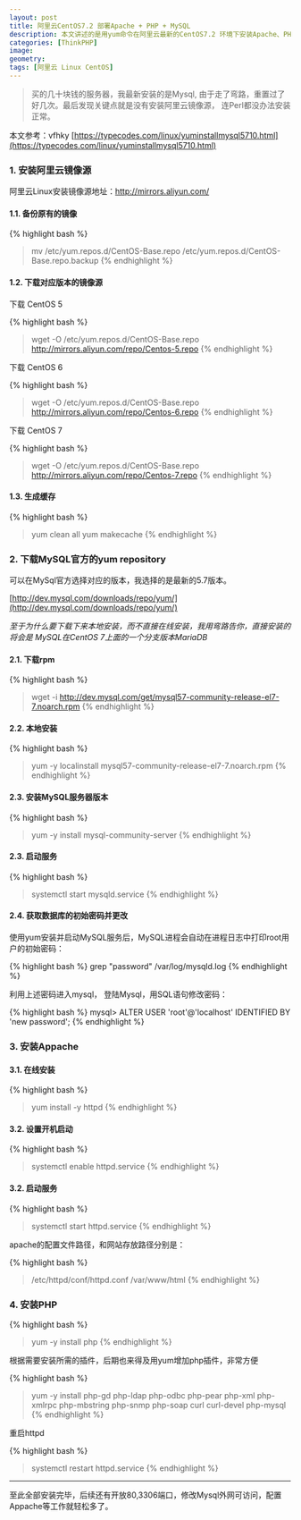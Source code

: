 ```yaml
---
layout: post
title: 阿里云CentOS7.2 部署Apache + PHP + MySQL
description: 本文讲述的是用yum命令在阿里云最新的CentOS7.2 环境下安装Apache、PHP和MySQL
categories: [ThinkPHP]
image:
geometry: 
tags: [阿里云 Linux CentOS]
---
```


> 买的几十块钱的服务器，我最新安装的是Mysql, 由于走了弯路，重置过了好几次。最后发现关键点就是没有安装阿里云镜像源，
连Perl都没办法安装正常。

本文参考：vfhky 
[https://typecodes.com/linux/yuminstallmysql5710.html](https://typecodes.com/linux/yuminstallmysql5710.html)

### 1. 安装阿里云镜像源

阿里云Linux安装镜像源地址：http://mirrors.aliyun.com/

#### 1.1. 备份原有的镜像

{% highlight bash %}
> mv /etc/yum.repos.d/CentOS-Base.repo /etc/yum.repos.d/CentOS-Base.repo.backup
{% endhighlight %}

#### 1.2. 下载对应版本的镜像源

下载 CentOS 5

{% highlight bash %}
> wget -O /etc/yum.repos.d/CentOS-Base.repo http://mirrors.aliyun.com/repo/Centos-5.repo
{% endhighlight %}

下载 CentOS 6

{% highlight bash %}
> wget -O /etc/yum.repos.d/CentOS-Base.repo http://mirrors.aliyun.com/repo/Centos-6.repo
{% endhighlight %}

下载 CentOS 7

{% highlight bash %}
> wget -O /etc/yum.repos.d/CentOS-Base.repo http://mirrors.aliyun.com/repo/Centos-7.repo
{% endhighlight %}

#### 1.3. 生成缓存

{% highlight bash %}
> yum clean all
> yum makecache
{% endhighlight %}

### 2. 下载MySQL官方的yum repository

可以在MySql官方选择对应的版本，我选择的是最新的5.7版本。

[http://dev.mysql.com/downloads/repo/yum/](http://dev.mysql.com/downloads/repo/yum/)

*至于为什么要下载下来本地安装，而不直接在线安装，我用弯路告你，直接安装的将会是 MySQL在CentOS 7上面的一个分支版本MariaDB*

#### 2.1. 下载rpm

{% highlight bash %}
> wget -i http://dev.mysql.com/get/mysql57-community-release-el7-7.noarch.rpm
{% endhighlight %}

#### 2.2. 本地安装

{% highlight bash %}
> yum -y localinstall mysql57-community-release-el7-7.noarch.rpm
{% endhighlight %}

#### 2.3. 安装MySQL服务器版本

{% highlight bash %}
> yum -y install mysql-community-server
{% endhighlight %}

#### 2.3. 启动服务

{% highlight bash %}
> systemctl start  mysqld.service
{% endhighlight %}

#### 2.4. 获取数据库的初始密码并更改

使用yum安装并启动MySQL服务后，MySQL进程会自动在进程日志中打印root用户的初始密码：

{% highlight bash %}
grep "password" /var/log/mysqld.log
{% endhighlight %}

利用上述密码进入mysql， 登陆Mysql，用SQL语句修改密码：

{% highlight bash %}
mysql> ALTER USER 'root'@'localhost' IDENTIFIED BY 'new password';
{% endhighlight %}

### 3. 安装Appache

#### 3.1. 在线安装

{% highlight bash %}
> yum install -y httpd
{% endhighlight %}

#### 3.2. 设置开机启动

{% highlight bash %}
> systemctl enable httpd.service
{% endhighlight %}

#### 3.2. 启动服务

{% highlight bash %}
> systemctl start httpd.service
{% endhighlight %}

apache的配置文件路径，和网站存放路径分别是：

{% highlight bash %}
> /etc/httpd/conf/httpd.conf
> /var/www/html
{% endhighlight %}

### 4. 安装PHP

{% highlight bash %}
> yum -y install php
{% endhighlight %}

根据需要安装所需的插件，后期也来得及用yum增加php插件，非常方便

{% highlight bash %}
> yum -y install php-gd php-ldap php-odbc php-pear php-xml php-xmlrpc php-mbstring php-snmp php-soap curl curl-devel php-mysql
{% endhighlight %}

重启httpd

{% highlight bash %}
> systemctl restart httpd.service
{% endhighlight %}

---

至此全部安装完毕，后续还有开放80,3306端口，修改Mysql外网可访问，配置Appache等工作就轻松多了。







